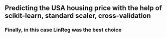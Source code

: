 ## Predicting the USA housing price with the help of scikit-learn, standard scaler, cross-validation
### Finally, in this case LinReg was the best choice
